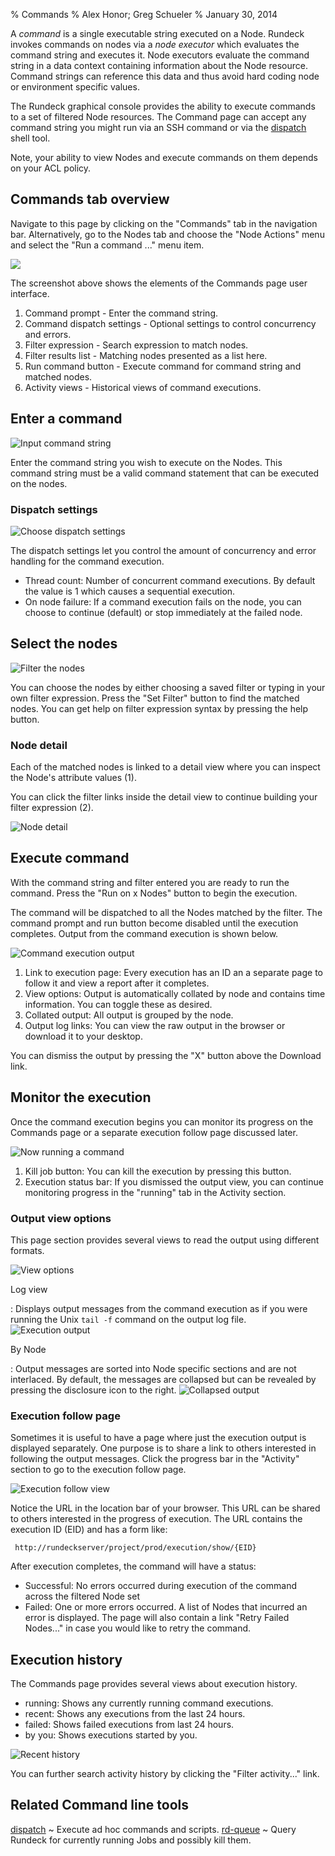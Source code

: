 % Commands
% Alex Honor; Greg Schueler
% January 30, 2014

A _command_ is a single executable string executed on a Node.
Rundeck invokes commands on nodes via a *node executor*
which evaluates the command string and executes it. 
Node executors evaluate the command string in a data context
containing information about the Node resource. Command strings
can reference this data and thus avoid hard coding node or environment
specific values.


The Rundeck graphical console provides the ability to execute
commands to a set of filtered Node resources.
The Command page can accept any command string you might run
via an SSH command or via the [dispatch] shell tool.

Note, your ability to view Nodes and execute commands on them
depends on your ACL policy. 

## Commands tab overview

Navigate to this page by clicking on the "Commands" tab in the navigation
bar. Alternatively, go to the Nodes tab and choose the "Node Actions" menu
and select the "Run a command ..." menu item.

![](../figures/fig0207.png)

The screenshot above shows the elements of the Commands page user interface.

1. Command prompt - Enter the command string.
2. Command dispatch settings - Optional settings to control concurrency and errors.
3. Filter expression - Search expression to match nodes. 
4. Filter results list - Matching nodes presented as a list here.
5. Run command button - Execute command for command string and matched nodes.
6. Activity views - Historical views of command executions.


## Enter a command 

![Input command string](../figures/fig0207-a.png)


Enter the command string you wish to execute on the Nodes. This command
string must be a valid command statement that can be executed on the nodes.

### Dispatch settings

![Choose dispatch settings](../figures/fig0208-b.png)

The dispatch settings let you control the amount of concurrency and error
handling for the command execution.

* Thread count: Number of concurrent command executions. By default the value is 1 which causes a sequential execution.
* On node failure: If a command execution fails on the node, you can choose to continue (default) or stop immediately at the failed node.

## Select the nodes

![Filter the nodes](../figures/fig0207-b.png)

You can choose the nodes by either choosing a saved filter or typing in your own 
filter expression. Press the "Set Filter" button to find the matched nodes.
You can get help on filter expression syntax by pressing the help button.

### Node detail

Each of the matched nodes is linked to a detail view where you can inspect
the Node's attribute values (1). 

You can click the filter links inside the detail
view to continue building your filter expression (2).

![Node detail](../figures/fig0208-a.png)

## Execute command

With the command string and filter entered you are ready to run the command.
Press the "Run on x Nodes" button to begin the execution.

The command will be
dispatched to all the Nodes matched by the filter.
The command prompt and run button become disabled until
the execution completes. Output from the command execution is shown
below.

![Command execution output](../figures/fig0208.png)

1. Link to execution page: Every execution has an ID an a separate page to follow it and view a report after it completes.
2. View options: Output is automatically collated by node and contains time information. You can toggle these as desired.
3. Collated output: All output is grouped by the node.
4. Output log links: You can view the raw output in the browser or download it to your desktop.

You can dismiss the output by pressing the "X" button above the Download link.

## Monitor the execution

Once the command execution begins you can monitor its progress on the
Commands page or a separate execution follow page discussed later.

![Now running a command](../figures/fig0207-c.png)

1. Kill job button: You can kill the execution by pressing this button. 
2. Execution status bar: If you dismissed the output view, you can continue monitoring progress in the "running" tab in the Activity section.


### Output view options

This page section provides several views to read the output using different formats.

![View options](../figures/fig0209.png)


Log view

:   Displays output messages from the command execution as if you were
    running the Unix `tail -f` command on the output log file. 
    ![Execution output](../figures/fig0208.png)

By Node

:   Output messages are sorted into Node specific sections and are not
    interlaced. By default, the messages are collapsed but can be
    revealed by pressing the disclosure icon to the right. 
    ![Collapsed output](../figures/fig0210.png)


### Execution follow page

Sometimes it is useful to have a page where just the execution output
is displayed separately. One purpose is to share a link to others 
interested in following the output messages. Click the progress bar
in the "Activity" section to go to the execution follow page.


![Execution follow view](../figures/fig0207-d.png)

Notice the URL in the location bar of your browser. This URL can
be shared to others interested in the progress of execution. The URL
contains the execution ID (EID) and has a form like:

     http://rundeckserver/project/prod/execution/show/{EID}


After execution completes, the command will have a status: 

* Successful: No errors occurred during execution of the command
  across the filtered Node set
* Failed: One or more errors occurred. A list of Nodes that incurred
  an error is displayed. The page will also contain a link "Retry
  Failed Nodes..." in case you would like to retry the command.



## Execution history
The Commands page provides several views about execution history.

* running: Shows any currently running command executions.
* recent: Shows any executions from the last 24 hours.
* failed: Shows failed executions from last 24 hours.
* by you: Shows executions started by you.

![Recent history](../figures/fig0207-e.png)

You can further search activity history by clicking the "Filter activity..." link.

## Related Command line tools

[dispatch]
  ~ Execute ad hoc commands and scripts.
[rd-queue]
  ~ Query Rundeck for currently running Jobs and possibly kill them.

[dispatch]: page:manpages/man1/index.md
[rd-queue]: page:manpages/man1/index.md  
